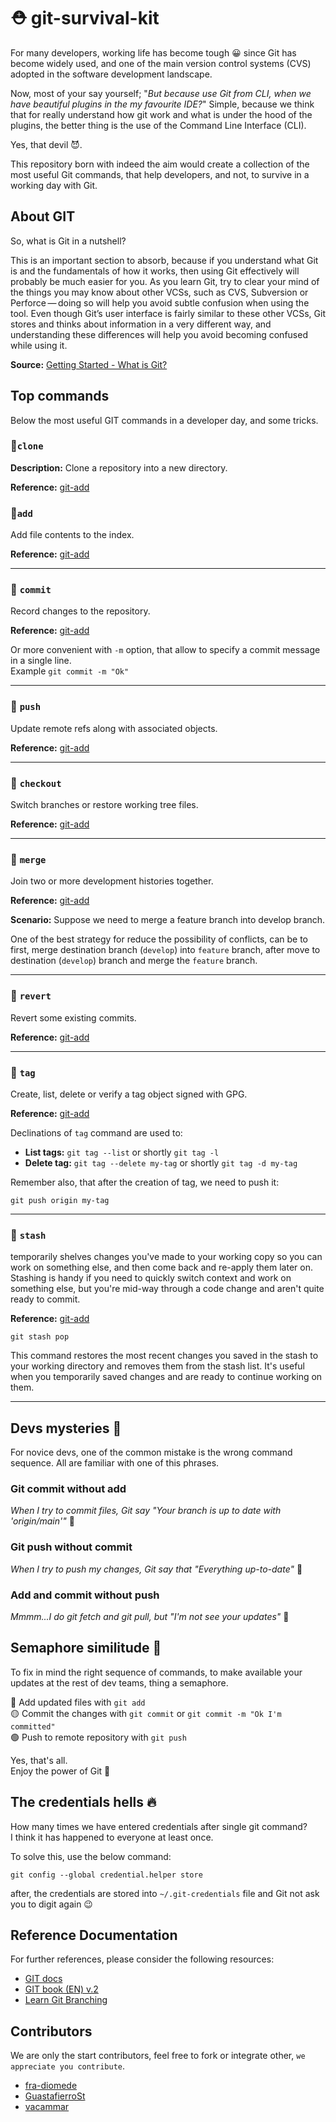 # ⛑️ git-survival-kit

For many developers, working life has become tough 😀 since Git has become widely used, and one of the main version 
control systems (CVS) adopted in the software development landscape.

Now, most of your say yourself; "_But because use Git from CLI, when we have beautiful plugins in the my favourite IDE?_"
Simple, because we think that for really understand how git work and what is under the hood of the plugins, the better 
thing is the use of the Command Line Interface (CLI). 

Yes, that devil 😈.

This repository born with indeed the aim would create a collection of the most useful Git commands, 
that help developers, and not, to survive in a working day with Git.

## About GIT

So, what is Git in a nutshell?

This is an important section to absorb, because if you understand what Git is and the fundamentals of how it works, then using Git effectively will probably be much easier for you. As you learn Git, try to clear your mind of the things you may know about other VCSs, such as CVS, Subversion or Perforce — doing so will help you avoid subtle confusion when using the tool. Even though Git’s user interface is fairly similar to these other VCSs, Git stores and thinks about information in a very different way, and understanding these differences will help you avoid becoming confused while using it.

**Source:** [Getting Started - What is Git?](https://git-scm.com/book/en/v2/Getting-Started-What-is-Git%3F)

## Top commands

Below the most useful GIT commands in a developer day, and some tricks.

### 📌`clone`

**Description:** Clone a repository into a new directory.

**Reference:** [git-add](https://git-scm.com/docs/git-clone)

### 📌`add`

Add file contents to the index.

**Reference:** [git-add](https://git-scm.com/docs/git-add)

---

### 📌 `commit`

Record changes to the repository.

**Reference:** [git-add](https://git-scm.com/docs/git-commit)

Or more convenient with `-m` option, that allow to specify a commit message in a single line. </br>
Example `git commit -m "Ok"`

---

### 📌 `push`

Update remote refs along with associated objects.

**Reference:** [git-add](https://git-scm.com/docs/git-push)

---

### 📌 `checkout`

Switch branches or restore working tree files.

**Reference:** [git-add](https://git-scm.com/docs/git-checkout)

---

### 📌 `merge`

Join two or more development histories together.

**Reference:** [git-add](https://git-scm.com/docs/git-merge)

**Scenario:** Suppose we need to merge a feature branch into develop branch.

One of the best strategy for reduce the possibility of conflicts, can be to first, merge destination branch (`develop`)
into `feature` branch, after move to destination (`develop`) branch and merge the `feature` branch. 

---

### 📌 `revert`

Revert some existing commits.

**Reference:** [git-add](https://git-scm.com/docs/git-revert)

---

### 📌 `tag`

Create, list, delete or verify a tag object signed with GPG.

**Reference:** [git-add](https://git-scm.com/docs/git-tag)

Declinations of `tag` command are used to:

- **List tags:** `git tag --list` or shortly `git tag -l`
- **Delete tag:** `git tag --delete my-tag` or shortly `git tag -d my-tag`

Remember also, that after the creation of tag, we need to push it:

`git push origin my-tag`

---

### 📌 `stash`

temporarily shelves changes you've made to your working copy so you can work on something else, and then come back and re-apply them later on. Stashing is handy if you need to quickly switch context and work on something else, but you're mid-way through a code change and aren't quite ready to commit.

**Reference:** [git-add](https://git-scm.com/docs/git-stash)

`git stash pop`

This command restores the most recent changes you saved in the stash to your working directory and removes them from the stash list. It's useful when you temporarily saved changes and are ready to continue working on them.

---

## Devs mysteries 👻

For novice devs, one of the common mistake is the wrong command sequence. All are familiar with one of this phrases.

### Git commit without add

_When I try to commit files, Git say "Your branch is up to date with 'origin/main'"_ 🤔

### Git push without commit

_When I try to push my changes, Git say that "Everything up-to-date"_ 🥴

### Add and commit without push
_Mmmm...I do git fetch and git pull, but "I'm not see your updates"_ 🤯


## Semaphore similitude 🚦

To fix in mind the right sequence of commands, to make available your updates at the rest of dev teams, thing a semaphore.

🔴 Add updated files with `git add`</br>
🟡 Commit the changes with `git commit` or `git commit -m "Ok I'm committed"`</br>
🟢 Push to remote repository with `git push`</br>

Yes, that's all. </br>
Enjoy the power of Git 🚀


## The credentials hells 🔥

How many times we have entered credentials after single git command?</br>
I think it has happened to everyone at least once.

To solve this, use the below command:

`git config --global credential.helper store`

after, the credentials are stored into `~/.git-credentials` file and Git not ask you to digit again 😉



## Reference Documentation
For further references, please consider the following resources:

- [GIT docs](https://git-scm.com/docs)
- [GIT book (EN) v.2 ](https://git-scm.com/book/en/v2)
- [Learn Git Branching](https://learngitbranching.js.org)

## Contributors

We are only the start contributors, feel free to fork or integrate other, `we appreciate you contribute`.

- [fra-diomede](https://github.com/fra-diomede)
- [GuastafierroSt](https://github.com/GuastafierroSt)
- [vacammar](https://github.com/vacammar)

